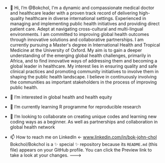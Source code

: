 - 👋 Hi, I’m @Bokchol, I'm a dynamic and compassionate medical doctor and healthcare leader with a proven track record of delivering high-quality healthcare in diverse international settings. Experienced in managing and implementing public health initiatives and providing direct patient care. Adept at navigating cross-cultural and multi-lingual environments. I am committed to improving global health outcomes through innovative solutions and collaborative partnerships.
 I am currently pursuing a Master's degree in International Health and Tropical Medicine at the University of Oxford. My aim is to gain a deeper understanding of the emerging global health challenges, primarily in Africa, and to find innovative ways of addressing them and becoming a global leader in healthcare. My interest lies in ensuring quality and safe clinical practices and promoting community initiatives to involve them in shaping the public health landscape. I believe in continuously involving the communities as important stakeholders in the process of improving public health.

- 👀 I’m interested in global health and health equity
- 🌱 I’m currently learning R programme for reproducible research
- 💞️ I’m looking to collaborate on creating unique codes and learning new coding ways as a beginner. As well as partnerships and collaboration in global health network
- 📫 How to reach me on LinkedIn <- www.linkedin.com/in/bok-john-chol
Bokchol/Bokchol is a ✨ special ✨ repository because its `README.md` (this file) appears on your GitHub profile.
You can click the Preview link to take a look at your changes.
--->
